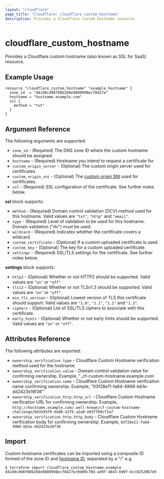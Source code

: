 ```yaml
---
layout: "cloudflare"
page_title: "Cloudflare: cloudflare_custom_hostname"
description: Provides a Cloudflare custom hostname resource.
---
```


# cloudflare_custom_hostname

Provides a Cloudflare custom hostname (also known as SSL for SaaS) resource.

## Example Usage

```hcl
resource "cloudflare_custom_hostname" "example_hostname" {
  zone_id  = "d41d8cd98f00b204e9800998ecf8427e"
  hostname = "hostname.example.com"
  ssl {
    method = "txt"
  }
}
```

## Argument Reference

The following arguments are supported:

- `zone_id` - (Required) The DNS zone ID where the custom hostname should be assigned.
- `hostname` - (Required) Hostname you intend to request a certificate for.
- `custom_origin_server` - (Optional) The custom origin server used for certificates.
- `custom_origin_sni` - (Optional) The [custom origin SNI](https://developers.cloudflare.com/ssl/ssl-for-saas/hostname-specific-behavior/custom-origin) used for certificates.
- `ssl` - (Required) SSL configuration of the certificate. See further notes below.

**ssl** block supports:

- `method` - (Required) Domain control validation (DCV) method used for this
  hostname. Valid values are `"txt"`, `"http"` and `"email"`.
- `type` - (Required) Level of validation to be used for this hostname. Domain validation ("dv") must be used.
- `wildcard` - (Required) Indicates whether the certificate covers a wildcard.
- `custom_certificate` - (Optional) If a custom uploaded certificate is used.
- `custom_key` - (Optional) The key for a custom uploaded certificate.
- `settings` - (Required) SSL/TLS settings for the certificate. See further notes below.

**settings** block supports:

- `http2` - (Optional) Whether or not HTTP2 should be supported. Valid values are `"on"` or `"off"`.
- `tls13` - (Optional) Whether or not TLSv1.3 should be supported. Valid values are `"on"` or `"off"`.
- `min_tls_version` - (Optional) Lowest version of TLS this certificate should
  support. Valid values are `"1.0"`, `"1.1"`, `"1.2"` and `"1.3"`.
- `ciphers` - (Optional) List of SSL/TLS ciphers to associate with this certificate.
- `early_hints` - (Optional) Whether or not early hints should be supported. Valid values are `"on"` or `"off"`.

## Attributes Reference

The following attributes are exported:

- `ownership_verification.type` - Cloudflare Custom Hostname verification method used
  for the hostname.
- `ownership_verification.value` - Domain control validation  value for
  confirming ownership. Example, "\_cf-custom-hostname.example.com`
- `ownership_verification.name` - Cloudflare Custom Hostname verification name
  confirming ownership. Example, "03f28e11-fa64-4966-bb1e-dd2423e16f36"`
- `ownership_verification_http.http_url` - Cloudflare Custom Hostname verification URL for
  confirming ownership. Example, `http://hostname.example.com/.well-known/cf-custom-hostname-challenge/643395f9-de80-42f5-a2a0-e03ff60cf2a7`
- `ownership_verification_http.http_body` - Cloudflare Custom Hostname verification body for
  confirming ownership. Example, `03f28e11-fa64-4966-bb1e-dd2423e16f36`

## Import

Custom hostname certificates can be imported using a composite ID formed of the zone ID and [hostname ID](https://api.cloudflare.com/#custom-hostname-for-a-zone-properties),
separated by a "/" e.g.

```
$ terraform import cloudflare_custom_hostname.example d41d8cd98f00b204e9800998ecf8427e/0d89c70d-ad9f-4843-b99f-6cc0252067e9
```
